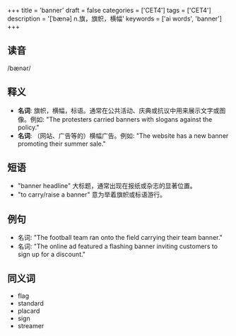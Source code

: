 +++
title = 'banner'
draft = false
categories = ['CET4']
tags = ['CET4']
description = '[ˈbænə] n.旗，旗帜，横幅'
keywords = ['ai words', 'banner']
+++

## 读音
/bænər/

## 释义
- **名词**: 旗帜，横幅，标语。通常在公共活动、庆典或抗议中用来展示文字或图像。例如: "The protesters carried banners with slogans against the policy."
- **名词**: （网站、广告等的）横幅广告。例如: "The website has a new banner promoting their summer sale."

## 短语
- "banner headline" 大标题，通常出现在报纸或杂志的显著位置。
- "to carry/raise a banner" 意为举着旗帜或标语游行。

## 例句
- 名词: "The football team ran onto the field carrying their team banner."
- 名词: "The online ad featured a flashing banner inviting customers to sign up for a discount."

## 同义词
- flag
- standard
- placard
- sign
- streamer
